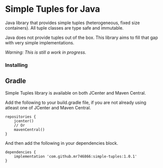 # Simple Tuples for Java

Java library that provides simple tuples (heterogeneous, fixed size containers). All tuple classes are type safe and immutable.

Java does not provide tuples out of the box. This library aims to fill that gap with very simple implementations.

*Warning: This is still a work in progress.*

### Installing

## Gradle

Simple Tuples library is available on both JCenter and Maven Central.

Add the following to your build.gradle file, if you are not already using atleast one of JCenter and Maven Central.

```
repositories {
    jcenter()
    // Or
    mavenCentral()
}
```

And then add the following in your dependencies block.

```
dependencies {
    implementation 'com.github.mr746866:simple-tuples:1.0.1'
}
```
